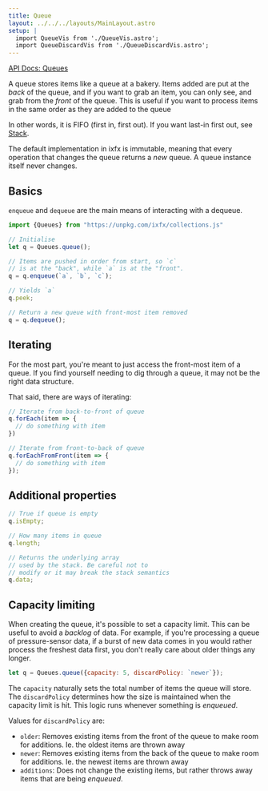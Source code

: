 ```yaml
---
title: Queue
layout: ../../../layouts/MainLayout.astro
setup: |
  import QueueVis from './QueueVis.astro';
  import QueueDiscardVis from './QueueDiscardVis.astro';
---
```


[API Docs: Queues](https://clinth.github.io/ixfx/modules/Collections.Queues.html)

A queue stores items like a queue at a bakery. Items added are put at the _back_ of the queue, and if you want to grab an item, you can only see, and grab from the _front_ of the queue. This is useful if you want to process items in the same order as they are added to the queue

In other words, it is FIFO (first in, first out). If you want last-in first out, see [Stack](./stack).

The default implementation in ixfx is immutable, meaning that every operation that changes the queue returns a _new_ queue. A queue instance itself never changes.

<QueueVis />

## Basics

`enqueue` and `dequeue` are the main means of interacting with a dequeue.

```js
import {Queues} from "https://unpkg.com/ixfx/collections.js"

// Initialise
let q = Queues.queue();

// Items are pushed in order from start, so `c`
// is at the "back", while `a` is at the "front".
q = q.enqueue(`a`, `b`, `c`);

// Yields `a`
q.peek;

// Return a new queue with front-most item removed
q = q.dequeue();
```

## Iterating

For the most part, you're meant to just access the front-most item of a queue. If you find yourself needing to dig through a queue, it may not be the right data structure.

That said, there are ways of iterating:

```js
// Iterate from back-to-front of queue
q.forEach(item => {
  // do something with item
})

// Iterate from front-to-back of queue
q.forEachFromFront(item => {
  // do something with item
});
```

## Additional properties

```js
// True if queue is empty
q.isEmpty;

// How many items in queue
q.length;

// Returns the underlying array
// used by the stack. Be careful not to
// modify or it may break the stack semantics
q.data;
```

## Capacity limiting

When creating the queue, it's possible to set a capacity limit. This can be useful to avoid a _backlog_ of data. For example, if you're processing a queue of pressure-sensor data, if a burst of new data comes in you would rather process the freshest data first, you don't really care about older things any longer.

```js
let q = Queues.queue({capacity: 5, discardPolicy: `newer`});
```

The `capacity` naturally sets the total number of items the queue will store. The `discardPolicy` determines how the size is maintained when the capacity limit is hit. This logic runs whenever something is _enqueued_.

Values for `discardPolicy` are:
* `older`: Removes existing items from the front of the queue to make room for additions. Ie. the oldest items are thrown away
* `newer`: Removes existing items from the back of the queue to make room for additions. Ie. the newest items are thrown away
* `additions`: Does not change the existing items, but rather throws away items that are being _enqueued_. 

<QueueDiscardVis />